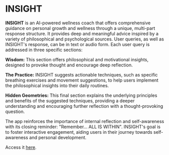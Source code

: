 # INSIGHT

**INSIGHT** is an AI-powered wellness coach that offers comprehensive guidance on personal growth and wellness through a unique, multi-part response structure. It provides deep and meaningful advice inspired by a variety of philosophical and psychological sources. User queries, as well as INSIGHT's response, can be in text or audio form. Each user query is addressed in three specific sections:

**Wisdom:** This section offers philosophical and motivational insights, designed to provoke thought and encourage deep reflection.

**The Practice:** INSIGHT suggests actionable techniques, such as specific breathing exercises and movement suggestions, to help users implement the philosophical insights into their daily routines.

**Hidden Geometries:** This final section explains the underlying principles and benefits of the suggested techniques, providing a deeper understanding and encouraging further reflection with a thought-provoking question.

The app reinforces the importance of internal reflection and self-awareness with its closing reminder: "Remember... ALL IS WITHIN". INSIGHT's goal is to foster interactive engagement, aiding users in their journey towards self-awareness and personal development.

Access it [here](https://insightcoach.streamlit.app/).




